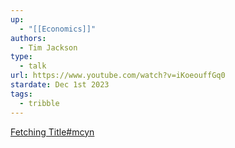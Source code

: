 ```yaml
---
up:
  - "[[Economics]]"
authors:
  - Tim Jackson
type:
  - talk
url: https://www.youtube.com/watch?v=iKoeouffGq0
stardate: Dec 1st 2023
tags:
  - tribble
---
```


[Fetching Title#mcyn](https://www.youtube.com/watch?v=NZsp_EdO2Xk)

